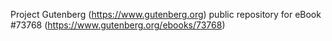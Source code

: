 Project Gutenberg (https://www.gutenberg.org) public repository for
eBook #73768 (https://www.gutenberg.org/ebooks/73768)
